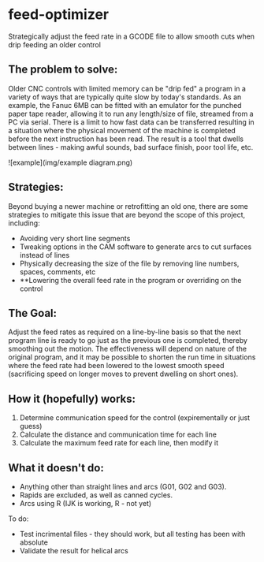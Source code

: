 # feed-optimizer
Strategically adjust the feed rate in a GCODE file to allow smooth cuts when drip feeding an older control

## The problem to solve:
Older CNC controls with limited memory can be "drip fed" a program in a variety of ways that are typically quite slow by today's standards.  As an example, the Fanuc 6MB can be fitted with an emulator for the punched paper tape reader, allowing it to run any length/size of file, streamed from a PC via serial.  There is a limit to how fast data can be transferred resulting in a situation where the physical movement of the machine is completed before the next instruction has been read.  The result is a tool that dwells between lines - making awful sounds, bad surface finish, poor tool life, etc.

![example](img/example diagram.png)

## Strategies:
Beyond buying a newer machine or retrofitting an old one, there are some strategies to mitigate this issue that are beyond the scope of this project, including:
* Avoiding very short line segments
* Tweaking options in the CAM software to generate arcs to cut surfaces instead of lines
* Physically decreasing the size of the file by removing line numbers, spaces, comments, etc
* **Lowering the overall feed rate in the program or overriding on the control

## The Goal:
Adjust the feed rates as required on a line-by-line basis so that the next program line is ready to go just as the previous one is completed, thereby smoothing out the motion.  The effectiveness will depend on nature of the original program, and it may be possible to shorten the run time in situations where the feed rate had been lowered to the lowest smooth speed (sacrificing speed on longer moves to prevent dwelling on short ones).

## How it (hopefully) works:
1. Determine communication speed for the control (expirementally or just guess)
2. Calculate the distance and communication time for each line
3. Calculate the maximum feed rate for each line, then modify it

## What it doesn't do:
* Anything other than straight lines and arcs (G01, G02 and G03).
* Rapids are excluded, as well as canned cycles.
* Arcs using R (IJK is working, R - not yet)

To do:
* Test incrimental files - they should work, but all testing has been with absolute
* Validate the result for helical arcs